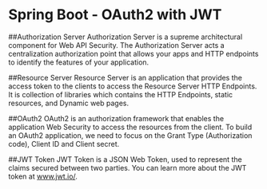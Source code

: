 # Spring Boot - OAuth2 with JWT

##Authorization Server
Authorization Server is a supreme architectural component for Web API Security. 
The Authorization Server acts a centralization authorization point that allows 
your apps and HTTP endpoints to identify the features of your application.

##Resource Server
Resource Server is an application that provides the access token to the clients
to access the Resource Server HTTP Endpoints. It is collection of libraries which contains the HTTP Endpoints, static resources, and Dynamic web pages.

##OAuth2
OAuth2 is an authorization framework that enables the application Web Security 
to access the resources from the client. To build an OAuth2 application, 
we need to focus on the Grant Type (Authorization code), Client ID and Client 
secret.

##JWT Token
JWT Token is a JSON Web Token, used to represent the claims secured between 
two parties. You can learn more about the JWT token at www.jwt.io/.


